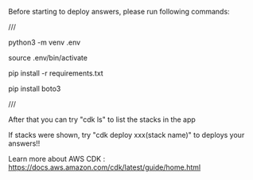 Before starting to deploy answers, please run following commands:

///

python3 -m venv .env

source .env/bin/activate

pip install -r requirements.txt

pip install boto3

///

After that you can try "cdk ls" to list the stacks in the app

If stacks were shown, try "cdk deploy xxx(stack name)" to deploys your answers!!

Learn more about AWS CDK : https://docs.aws.amazon.com/cdk/latest/guide/home.html
